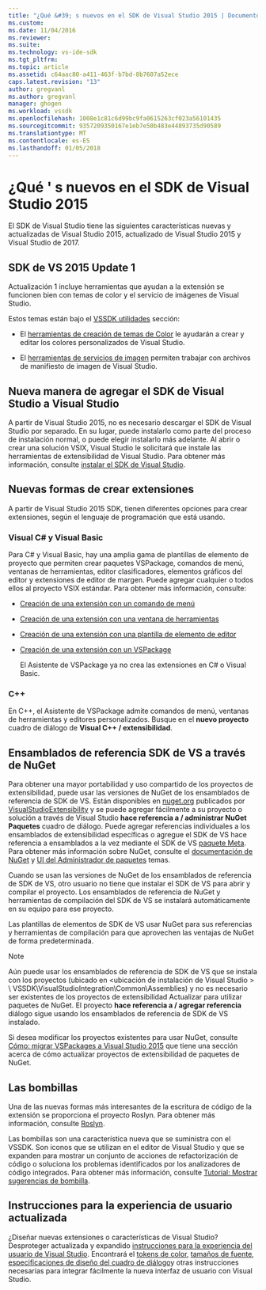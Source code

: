 ```yaml
---
title: "¿Qué &#39; s nuevos en el SDK de Visual Studio 2015 | Documentos de Microsoft"
ms.custom: 
ms.date: 11/04/2016
ms.reviewer: 
ms.suite: 
ms.technology: vs-ide-sdk
ms.tgt_pltfrm: 
ms.topic: article
ms.assetid: c64aac80-a411-463f-b7bd-8b7607a52ece
caps.latest.revision: "13"
author: gregvanl
ms.author: gregvanl
manager: ghogen
ms.workload: vssdk
ms.openlocfilehash: 1008e1c81c6d99bc9fa0615263cf023a56101435
ms.sourcegitcommit: 9357209350167e1eb7e50b483e44893735d90589
ms.translationtype: MT
ms.contentlocale: es-ES
ms.lasthandoff: 01/05/2018
---
```

# <a name="what39s-new-in-the-visual-studio-2015-sdk"></a>¿Qué &#39; s nuevos en el SDK de Visual Studio 2015
El SDK de Visual Studio tiene las siguientes características nuevas y actualizadas de Visual Studio 2015, actualizado de Visual Studio 2015 y Visual Studio de 2017.  
  
## <a name="vs-2015-sdk-update-1"></a>SDK de VS 2015 Update 1  
 Actualización 1 incluye herramientas que ayudan a la extensión se funcionen bien con temas de color y el servicio de imágenes de Visual Studio.  
  
 Estos temas están bajo el [VSSDK utilidades](../extensibility/internals/vssdk-utilities.md) sección:  
  
-   El [herramientas de creación de temas de Color](../extensibility/internals/color-theming-tools.md) le ayudarán a crear y editar los colores personalizados de Visual Studio.  
  
-   El [herramientas de servicios de imagen](../extensibility/internals/image-service-tools.md) permiten trabajar con archivos de manifiesto de imagen de Visual Studio.  
  
## <a name="new-way-to-add-the-visual-studio-sdk-to-visual-studio"></a>Nueva manera de agregar el SDK de Visual Studio a Visual Studio  
 A partir de Visual Studio 2015, no es necesario descargar el SDK de Visual Studio por separado. En su lugar, puede instalarlo como parte del proceso de instalación normal, o puede elegir instalarlo más adelante. Al abrir o crear una solución VSIX, Visual Studio le solicitará que instale las herramientas de extensibilidad de Visual Studio. Para obtener más información, consulte [instalar el SDK de Visual Studio](../extensibility/installing-the-visual-studio-sdk.md).  
  
## <a name="new-ways-of-creating-extensions"></a>Nuevas formas de crear extensiones  
 A partir de Visual Studio 2015 SDK, tienen diferentes opciones para crear extensiones, según el lenguaje de programación que está usando.  
  
### <a name="visual-c-and-visual-basic"></a>Visual C# y Visual Basic  
 Para C# y Visual Basic, hay una amplia gama de plantillas de elemento de proyecto que permiten crear paquetes VSPackage, comandos de menú, ventanas de herramientas, editor clasificadores, elementos gráficos del editor y extensiones de editor de margen. Puede agregar cualquier o todos ellos al proyecto VSIX estándar. Para obtener más información, consulte:  
  
-   [Creación de una extensión con un comando de menú](../extensibility/creating-an-extension-with-a-menu-command.md)  
  
-   [Creación de una extensión con una ventana de herramientas](../extensibility/creating-an-extension-with-a-tool-window.md)  
  
-   [Creación de una extensión con una plantilla de elemento de editor](../extensibility/creating-an-extension-with-an-editor-item-template.md)  
  
-   [Creación de una extensión con un VSPackage](../extensibility/creating-an-extension-with-a-vspackage.md)  
  
     El Asistente de VSPackage ya no crea las extensiones en C# o Visual Basic.  
  
### <a name="c"></a>C++  
 En C++, el Asistente de VSPackage admite comandos de menú, ventanas de herramientas y editores personalizados. Busque en el **nuevo proyecto** cuadro de diálogo de **Visual C++ / extensibilidad**.  
  
## <a name="vs-sdk-reference-assemblies-via-nuget"></a>Ensamblados de referencia SDK de VS a través de NuGet  
 Para obtener una mayor portabilidad y uso compartido de los proyectos de extensibilidad, puede usar las versiones de NuGet de los ensamblados de referencia de SDK de VS.  Están disponibles en [nuget.org](http://www.nuget.org) publicados por [VisualStudioExtensibility](http://www.nuget.org/profiles/VisualStudioExtensibility) y se puede agregar fácilmente a su proyecto o solución a través de Visual Studio **hace referencia a / administrar NuGet Paquetes** cuadro de diálogo. Puede agregar referencias individuales a los ensamblados de extensibilidad específicas o agregue el SDK de VS hace referencia a ensamblados a la vez mediante el SDK de VS [paquete Meta](http://www.nuget.org/packages/VSSDK_Reference_Assemblies). Para obtener más información sobre NuGet, consulte el [documentación de NuGet](/NuGet) y [UI del Administrador de paquetes](/NuGet/Tools/Package-Manager-UI) temas.  
  
 Cuando se usan las versiones de NuGet de los ensamblados de referencia de SDK de VS, otro usuario no tiene que instalar el SDK de VS para abrir y compilar el proyecto.  Los ensamblados de referencia de NuGet y herramientas de compilación del SDK de VS se instalará automáticamente en su equipo para ese proyecto.  
  
 Las plantillas de elementos de SDK de VS usar NuGet para sus referencias y herramientas de compilación para que aprovechen las ventajas de NuGet de forma predeterminada.  
  
> [!NOTE]
>  Aún puede usar los ensamblados de referencia de SDK de VS que se instala con los proyectos (ubicado en \<ubicación de instalación de Visual Studio > \ VSSDK\VisualStudioIntegration\Common\Assemblies) y no es necesario ser existentes de los proyectos de extensibilidad Actualizar para utilizar paquetes de NuGet.  El proyecto **hace referencia a / agregar referencia** diálogo sigue usando los ensamblados de referencia de SDK de VS instalado.  
>   
>  Si desea modificar los proyectos existentes para usar NuGet, consulte [Cómo: migrar VSPackages a Visual Studio 2015](../extensibility/how-to-migrate-extensibility-projects-to-visual-studio-2015.md) que tiene una sección acerca de cómo actualizar proyectos de extensibilidad de paquetes de NuGet.  
  
## <a name="light-bulbs"></a>Las bombillas  
 Una de las nuevas formas más interesantes de la escritura de código de la extensión se proporciona el proyecto Roslyn. Para obtener más información, consulte [Roslyn](https://github.com/dotnet/Roslyn).  
  
 Las bombillas son una característica nueva que se suministra con el VSSDK. Son iconos que se utilizan en el editor de Visual Studio y que se expanden para mostrar un conjunto de acciones de refactorización de código o soluciona los problemas identificados por los analizadores de código integrados. Para obtener más información, consulte [Tutorial: Mostrar sugerencias de bombilla](../extensibility/walkthrough-displaying-light-bulb-suggestions.md).  
  
## <a name="updated-user-experience-guidelines"></a>Instrucciones para la experiencia de usuario actualizada  
 ¿Diseñar nuevas extensiones o características de Visual Studio? Desproteger actualizada y expandido [instrucciones para la experiencia del usuario de Visual Studio](../extensibility/ux-guidelines/visual-studio-user-experience-guidelines.md).  Encontrará el [tokens de color](../extensibility/ux-guidelines/shared-colors-for-visual-studio.md), [tamaños de fuente](../extensibility/ux-guidelines/fonts-and-formatting-for-visual-studio.md), [especificaciones de diseño del cuadro de diálogo](../extensibility/ux-guidelines/layout-for-visual-studio.md)y otras instrucciones necesarias para integrar fácilmente la nueva interfaz de usuario con Visual Studio.